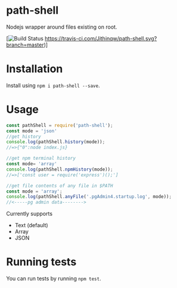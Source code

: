 # path-shell

Nodejs wrapper around files existing on root.

[![Build Status](https://travis-ci.com/Jithinqw/path-shell)
https://travis-ci.com/Jithinqw/path-shell.svg?branch=master)]

# Installation

Install using `npm i path-shell --save`.

# Usage

```javascript
const pathShell = require('path-shell');
const mode = 'json'
//get history
console.log(pathShell.history(mode));
//=>{"0":node index.js}

//get npm terminal history
const mode= 'array'
console.log(pathShell.npmHistory(mode));
//=>['const user = require('express')();']

//get file contents of any file in $PATH
const mode = 'array';
console.log(pathShell.anyFile('.pgAdmin4.startup.log', mode));
//<-----pg admin data-------->
```

Currently supports 

- Text (default)
- Array
- JSON

# Running tests

You can run tests by running `npm test`.
